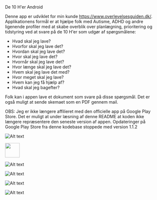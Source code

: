 De 10 H'er Android

Denne app er udviklet for min kunde https://www.overlevelsesguiden.dk/. Applikationens formål er at hjælpe folk med Autisme, ADHD og andre ligenende profiler med at skabe overblik over planlægning, prioritering og tidstyring ved at svare på de 10 H'er som udgør af spørgsmålene:

- Hvad skal jeg lave?
- Hvorfor skal jeg lave det?
- Hvordan skal jeg lave det?
- Hvor skal jeg lave det?
- Hvornår skal jeg lave det?
- Hvor længe skal jeg lave det?
- Hvem skal jeg lave det med?
- Hvor meget skal jeg lave?
- Hvem kan jeg få hjælp af?
- Hvad skal jeg bagefter?

Folk kan i appen lave et dokument som svare på disse spørgsmål. Det er også muligt at sende skemaet som en PDF gennem mail.

OBS: Jeg er ikke længere affilieret med den officielle app på Google Play Store. Det er muligt at under læsning af denne README at koden ikke længere repræsentere den seneste version af appen. Opdateringer på Google Play Store fra denne kodebase stoppede med version 1.1.2

![Alt text](https://i.imgur.com/wixG612.png "Pic 1")

<a href="url"><img src=https://i.imgur.com/wixG612.png height="48" ></a>

![Alt text](https://i.imgur.com/k6aIafz.png "Pic 2")

![Alt text](https://i.imgur.com/BL4KP5S.png "Pic 3")

![Alt text](https://i.imgur.com/mZc5ugH.png "Pic 4")

![Alt text](https://i.imgur.com/yHtK5sI.png "Pic 5")
